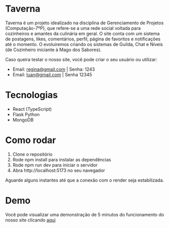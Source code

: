 # Taverna
Taverna é um projeto idealizado na disciplina de Gerenciamento de Projetos (Computação-7ºP), que refere-se a uma rede social voltada para cozinheiros e amantes da culinária em geral. 
O site conta com um sistema de postagens, likes, comentários, perfil, página de favoritos e notificações até o momento. O evoluiremos criando os sistemas de Guilda, Chat e Níveis (de Cozinheiro iniciante à Mago dos Sabores).

Caso queira testar o nosso site, você pode criar o seu usuário ou utilizar:

* Email: regina@gmail.com | Senha: 1243
* Email: luan@gmail.com | Senha 12345 

# Tecnologias

* React (TypeScript)
* Flask Python
* MongoDB

# Como rodar
1. Clone o repositório
2. Rode npm install para instalar as dependências
3. Rode npm run dev para iniciar o servidor
4. Abra http://localhost:5173 no seu navegador

Aguarde alguns instantes até que a conexão com o render seja estabilizada.

# Demo
Você pode visualizar uma demonstração de 5 minutos do funcionamento do nosso site clicando [aqui](https://drive.google.com/file/d/1FnbiP_-6GDxJ7XIMHf2vKp9IYq6qNuKE/view?usp=drive_link)
